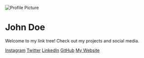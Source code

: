 <!DOCTYPE html>
<html lang="en">
<head>
    <meta charset="UTF-8">
    <meta name="viewport" content="width=device-width, initial-scale=1.0">
    <meta http-equiv="X-UA-Compatible" content="ie=edge">
    <title>My Link Tree</title>
    <link rel="stylesheet" href="styles.css">
</head>
<body>
    <div class="container">
        <div class="profile">
            <img src="your-profile-picture.jpg" alt="Profile Picture" class="profile-img">
            <h1>John Doe</h1>
            <p class="bio">Welcome to my link tree! Check out my projects and social media.</p>
        </div>
        <div class="links">
            <a href="https://www.instagram.com" class="link">Instagram</a>
            <a href="https://www.twitter.com" class="link">Twitter</a>
            <a href="https://www.linkedin.com" class="link">LinkedIn</a>
            <a href="https://www.github.com" class="link">GitHub</a>
            <a href="https://www.mywebsite.com" class="link">My Website</a>
        </div>
    </div>
</body>
</html>
